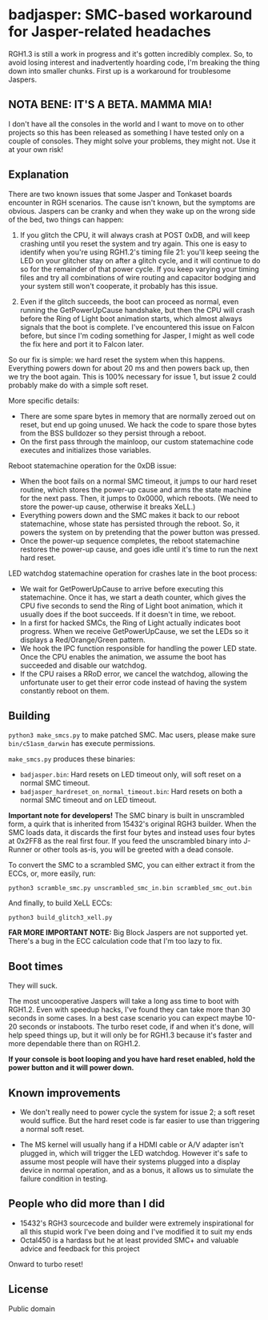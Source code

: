 # badjasper: SMC-based workaround for Jasper-related headaches

RGH1.3 is still a work in progress and it's gotten incredibly complex. So, to avoid losing interest and inadvertently
hoarding code, I'm breaking the thing down into smaller chunks. First up is a workaround for troublesome Jaspers.

## NOTA BENE: IT'S A BETA. MAMMA MIA!

I don't have all the consoles in the world and I want to move on to other projects so this has been
released as something I have tested only on a couple of consoles. They might solve your problems,
they might not. Use it at your own risk!

## Explanation

There are two known issues that some Jasper and Tonkaset boards encounter in RGH scenarios. The cause isn't
known, but the symptoms are obvious. Jaspers can be cranky and when they wake up on the wrong side of the bed,
two things can happen:

1. If you glitch the CPU, it will always crash at POST 0xDB, and will keep crashing until you reset the system
   and try again. This one is easy to identify when you're using RGH1.2's timing file 21: you'll keep seeing the
   LED on your glitcher stay on after a glitch cycle, and it will continue to do so for the remainder of that
   power cycle. If you keep varying your timing files and try all combinations of wire routing and capacitor
   bodging and your system still won't cooperate, it probably has this issue.

2. Even if the glitch succeeds, the boot can proceed as normal, even running the GetPowerUpCause handshake, but
   then the CPU will crash before the Ring of Light boot animation starts, which almost always signals that the
   boot is complete. I've encountered this issue on Falcon before, but since I'm coding something for Jasper,
   I might as well code the fix here and port it to Falcon later.

So our fix is simple: we hard reset the system when this happens. Everything powers down for about 20 ms and then
powers back up, then we try the boot again. This is 100% necessary for issue 1, but issue 2 could probably make do with
a simple soft reset.

More specific details:
- There are some spare bytes in memory that are normally zeroed out on reset, but end up going unused. We
  hack the code to spare those bytes from the BSS bulldozer so they persist through a reboot.
- On the first pass through the mainloop, our custom statemachine code executes and initializes those variables.

Reboot statemachine operation for the 0xDB issue:
- When the boot fails on a normal SMC timeout, it jumps to our hard reset routine, which stores the power-up cause
  and arms the state machine for the next pass. Then, it jumps to 0x0000, which reboots. (We need to store the power-up
  cause, otherwise it breaks XeLL.)
- Everything powers down and the SMC makes it back to our reboot statemachine, whose state has persisted through the
  reboot. So, it powers the system on by pretending that the power button was pressed.
- Once the power-up sequence completes, the reboot statemachine restores the power-up cause, and goes idle until it's
  time to run the next hard reset.

LED watchdog statemachine operation for crashes late in the boot process:
- We wait for GetPowerUpCause to arrive before executing this statemachine. Once it has, we start a death counter,
  which gives the CPU five seconds to send the Ring of Light boot animation, which it usually does if the boot succeeds.
  If it doesn't in time, we reboot.
- In a first for hacked SMCs, the Ring of Light actually indicates boot progress. When we receive GetPowerUpCause,
  we set the LEDs so it displays a Red/Orange/Green pattern.
- We hook the IPC function responsible for handling the power LED state. Once the CPU enables the animation, we
  assume the boot has succeeded and disable our watchdog.
- If the CPU raises a RRoD error, we cancel the watchdog, allowing the unfortunate user to get their error code instead
  of having the system constantly reboot on them.

## Building

`python3 make_smcs.py` to make patched SMC. Mac users, please make sure `bin/c51asm_darwin` has execute permissions.

`make_smcs.py` produces these binaries:

- `badjasper.bin`: Hard resets on LED timeout only, will soft reset on a normal SMC timeout.
- `badjasper_hardreset_on_normal_timeout.bin`: Hard resets on both a normal SMC timeout and on LED timeout.

**Important note for developers!** The SMC binary is built in unscrambled form, a quirk that is inherited from
15432's original RGH3 builder. When the SMC loads data, it discards the first four bytes and instead uses four
bytes at 0x2FF8 as the real first four. If you feed the unscrambled binary into J-Runner or other tools as-is,
you will be greeted with a dead console.

To convert the SMC to a scrambled SMC, you can either extract it from the ECCs, or, more easily, run:

`python3 scramble_smc.py unscrambled_smc_in.bin scrambled_smc_out.bin`

And finally, to build XeLL ECCs:

`python3 build_glitch3_xell.py`

**FAR MORE IMPORTANT NOTE:** Big Block Jaspers are not supported yet. There's a bug in the ECC calculation code
that I'm too lazy to fix.

## Boot times

They will suck.

The most uncooperative Jaspers will take a long ass time to boot with RGH1.2. Even with speedup hacks, I've found
they can take more than 30 seconds in some cases. In a best case scenario you can expect maybe 10-20 seconds or
instaboots. The turbo reset code, if and when it's done, will help speed things up, but it will only be for RGH1.3
because it's faster and more dependable there than on RGH1.2.

**If your console is boot looping and you have hard reset enabled, hold the power button and it will power down.**

## Known improvements

- We don't really need to power cycle the system for issue 2; a soft reset would suffice. But the hard reset 
  code is far easier to use than triggering a normal soft reset.

- The MS kernel will usually hang if a HDMI cable or A/V adapter isn't plugged in, which will trigger the LED
  watchdog. However it's safe to assume most people will have their systems plugged into a display device in normal
  operation, and as a bonus, it allows us to simulate the failure condition in testing.

## People who did more than I did

- 15432's RGH3 sourcecode and builder were extremely inspirational for all this stupid work I've been doing and I've
  modified it to suit my ends
- Octal450 is a hardass but he at least provided SMC+ and valuable advice and feedback for this project

Onward to turbo reset!

## License

Public domain
